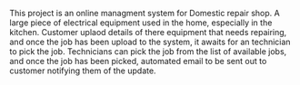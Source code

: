 This project is an online managment system for Domestic repair shop. A large piece of electrical equipment used in the home, especially in the kitchen. Customer uplaod details of there equipment that needs repairing, and once the job has been upload to the system, it awaits for an technician to pick the job. Technicians can pick the job from the list of available jobs, and once the job has been picked, automated email to be sent out to customer notifying them of the update. 
